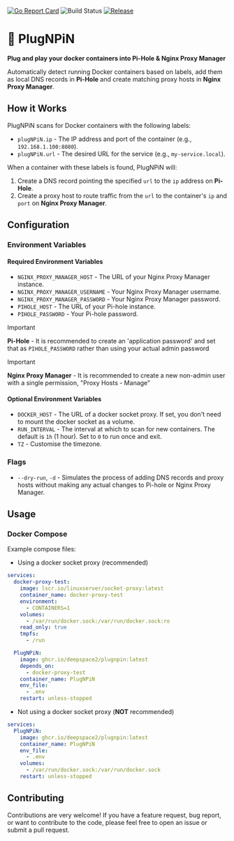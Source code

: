 [![Go Report Card](https://goreportcard.com/badge/github.com/DeepSpace2/PlugNPiN)](https://goreportcard.com/report/github.com/DeepSpace2/PlugNPiN)
![Build Status](https://github.com/DeepSpace2/PlugNPiN/actions/workflows/release.yml/badge.svg)
[![Release](https://img.shields.io/github/v/release/DeepSpace2/PlugNPiN)](https://github.com/DeepSpace2/PlugNPiN/releases)

# 🔌 PlugNPiN

**Plug and play your docker containers into Pi-Hole & Nginx Proxy Manager**

Automatically detect running Docker containers based on labels, add them
as local DNS records in **Pi-Hole** and create matching proxy hosts in
**Nginx Proxy Manager**.

## How it Works

PlugNPiN scans for Docker containers with the following labels:

- `plugNPiN.ip` - The IP address and port of the container (e.g., `192.168.1.100:8080`).
- `plugNPiN.url` - The desired URL for the service (e.g., `my-service.local`).

When a container with these labels is found, PlugNPiN will:

1. Create a DNS record pointing the specified `url` to the `ip` address on **Pi-Hole**.
2. Create a proxy host to route traffic from the `url` to the container's `ip` and `port` on **Nginx Proxy Manager**.

## Configuration

### Environment Variables

#### Required Environment Variables

- `NGINX_PROXY_MANAGER_HOST` - The URL of your Nginx Proxy Manager instance.
- `NGINX_PROXY_MANAGER_USERNAME` - Your Nginx Proxy Manager username.
- `NGINX_PROXY_MANAGER_PASSWORD` - Your Nginx Proxy Manager password.
- `PIHOLE_HOST` - The URL of your Pi-hole instance.
- `PIHOLE_PASSWORD` - Your Pi-hole password.

> [!IMPORTANT]
> **Pi-Hole** - It is recommended to create an 'application password' and set that as `PIHOLE_PASSWORD` rather than using your actual admin password

> [!IMPORTANT]
> **Nginx Proxy Manager** - It is recommended to create a new non-admin user with a single permission, "Proxy Hosts - Manage"

#### Optional Environment Variables

- `DOCKER_HOST` - The URL of a docker socket proxy. If set, you don't need to mount the docker socket as a volume.
- `RUN_INTERVAL` - The interval at which to scan for new containers. The default is `1h` (1 hour). Set to `0` to run once and exit.
- `TZ` - Customise the timezone.

### Flags

- `--dry-run`, `-d` - Simulates the process of adding DNS records and proxy hosts without making any actual changes to Pi-hole or Nginx Proxy Manager.

## Usage

### Docker Compose

Example compose files:

- Using a docker socket proxy (recommended)

```yaml
services:
  docker-proxy-test:
    image: lscr.io/linuxserver/socket-proxy:latest
    container_name: docker-proxy-test
    environment:
      - CONTAINERS=1
    volumes:
      - /var/run/docker.sock:/var/run/docker.sock:ro
    read_only: true
    tmpfs:
      - /run

  PlugNPiN:
    image: ghcr.io/deepspace2/plugnpin:latest
    depends_on:
      - docker-proxy-test
    container_name: PlugNPiN
    env_file:
      - .env
    restart: unless-stopped
```

- Not using a docker socket proxy (**NOT** recommended)

```yaml
services:
  PlugNPiN:
    image: ghcr.io/deepspace2/plugnpin:latest
    container_name: PlugNPiN
    env_file:
      - .env
    volumes:
      - /var/run/docker.sock:/var/run/docker.sock
    restart: unless-stopped
```

## Contributing

Contributions are very welcome! If you have a feature request, bug report, or want to contribute to the code, please feel free to open an issue or submit a pull request.
